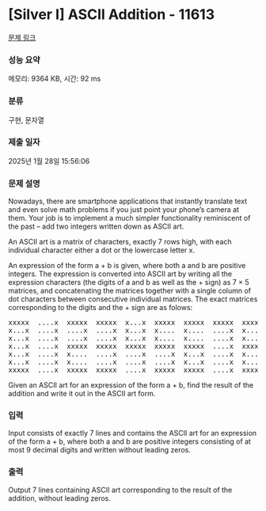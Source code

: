 # [Silver I] ASCII Addition - 11613 

[문제 링크](https://www.acmicpc.net/problem/11613) 

### 성능 요약

메모리: 9364 KB, 시간: 92 ms

### 분류

구현, 문자열

### 제출 일자

2025년 1월 28일 15:56:06

### 문제 설명

<p>Nowadays, there are smartphone applications that instantly translate text and even solve math problems if you just point your phone’s camera at them. Your job is to implement a much simpler functionality reminiscent of the past – add two integers written down as ASCII art.</p>

<p>An ASCII art is a matrix of characters, exactly 7 rows high, with each individual character either a dot or the lowercase letter x.</p>

<p>An expression of the form a + b is given, where both a and b are positive integers. The expression is converted into ASCII art by writing all the expression characters (the digits of a and b as well as the + sign) as 7 × 5 matrices, and concatenating the matrices together with a single column of dot characters between consecutive individual matrices. The exact matrices corresponding to the digits and the + sign are as folows:</p>

<pre>xxxxx  ....x  xxxxx  xxxxx  x...x  xxxxx  xxxxx  xxxxx  xxxxx  xxxxx  .....
x...x  ....x  ....x  ....x  x...x  x....  x....  ....x  x...x  x...x  ..x..
x...x  ....x  ....x  ....x  x...x  x....  x....  ....x  x...x  x...x  ..x..
x...x  ....x  xxxxx  xxxxx  xxxxx  xxxxx  xxxxx  ....x  xxxxx  xxxxx  xxxxx
x...x  ....x  x....  ....x  ....x  ....x  x...x  ....x  x...x  ....x  ..x..
x...x  ....x  x....  ....x  ....x  ....x  x...x  ....x  x...x  ....x  ..x..
xxxxx  ....x  xxxxx  xxxxx  ....x  xxxxx  xxxxx  ....x  xxxxx  xxxxx  .....
</pre>

<p>Given an ASCII art for an expression of the form a + b, find the result of the addition and write it out in the ASCII art form.</p>

### 입력 

 <p>Input consists of exactly 7 lines and contains the ASCII art for an expression of the form a + b, where both a and b are positive integers consisting of at most 9 decimal digits and written without leading zeros.</p>

### 출력 

 <p>Output 7 lines containing ASCII art corresponding to the result of the addition, without leading zeros.</p>

